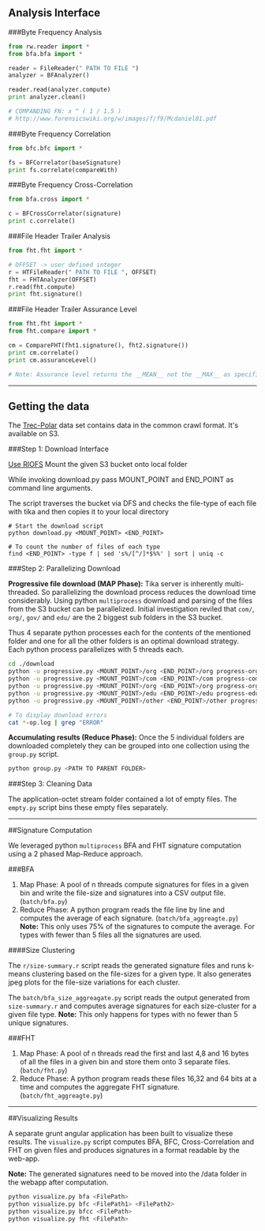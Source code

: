 ## Analysis Interface

###Byte Frequency Analysis

```python
from rw.reader import *
from bfa.bfa import *

reader = FileReader(" PATH TO FILE ")
analyzer = BFAnalyzer()

reader.read(analyzer.compute)
print analyzer.clean()

# COMPANDING FN: x ^ ( 1 / 1.5 )
# http://www.forensicswiki.org/w/images/f/f9/Mcdaniel01.pdf
```

###Byte Frequency Correlation

```python
from bfc.bfc import *

fs = BFCorrelator(baseSignature)
print fs.correlate(compareWith)
```

###Byte Frequency Cross-Correlation

```python
from bfa.cross import *

c = BFCrossCorrelator(signature)
print c.correlate()
```

###File Header Trailer Analysis

```python
from fht.fht import *

# OFFSET -> user defined integer
r = HTFileReader(" PATH TO FILE ", OFFSET)
fht = FHTAnalyzer(OFFSET)
r.read(fht.compute)
print fht.signature()
```

###File Header Trailer Assurance Level

```python
from fht.fht import *
from fht.compare import *

cm = CompareFHT(fht1.signature(), fht2.signature())
print cm.correlate()
print cm.assuranceLevel()

# Note: Assurance level returns the __MEAN__ not the __MAX__ as specified here.
```
***

## Getting the data

The [Trec-Polar](https://github.com/chrismattmann/trec-dd-polar) data set contains data in the
common crawl format. It's available on S3.

###Step 1: Download Interface

[Use RIOFS](https://github.com/skoobe/riofs)
Mount the given S3 bucket onto local folder

While invoking download.py pass MOUNT_POINT and END_POINT as command line arguments.

The script traverses the bucket via DFS and checks the file-type of each file
with tika and then copies it to your local directory

```
# Start the download script
python download.py <MOUNT_POINT> <END_POINT>

# To count the number of files of each type
find <END_POINT> -type f | sed 's%/[^/]*$%%' | sort | uniq -c
```

###Step 2: Parallelizing Download

__Progressive file download (MAP Phase):__
Tika server is inherently multi-threaded. So parallelizing the download
process reduces the download time considerably. Using python `multiprocess` download and parsing
of the files from the S3 bucket can be parallelized. Initial investigation reviled that `com/`,
`org/`, `gov/` and `edu/` are the 2 biggest sub folders in the S3 bucket.

Thus 4 separate python processes each for the contents of the mentioned folder
and one for all the other folders is an optimal download strategy. Each python process
parallelizes with 5 threads each.

```bash
cd ./download
python -u progressive.py <MOUNT_POINT>/org <END_POINT>/org progress-org.log > progress-org-op.log > /dev/null &
python -u progressive.py <MOUNT_POINT>/com <END_POINT>/com progress-com.log > progress-com-op.log > /dev/null &
python -u progressive.py <MOUNT_POINT>/org <END_POINT>/org progress-org.log > progress-org-op.log > /dev/null &
python -u progressive.py <MOUNT_POINT>/edu <END_POINT>/edu progress-edu.log > progress-edu-op.log > /dev/null &
python -u progressive.py <MOUNT_POINT>/other <END_POINT>/other progress-other.log > progress-other-op.log > /dev/null &

# To display download errors
cat *-op.log | grep "ERROR"
```

__Accumulating results (Reduce Phase):__
Once the 5 individual folders are downloaded completely they can be grouped into one collection using the
`group.py` script.

```bash
python group.py <PATH TO PARENT FOLDER>
```

###Step 3: Cleaning Data

The application-octet stream folder contained a lot of empty files. The `empty.py` script bins these empty files
separately.

***

##Signature Computation

We leveraged python `multiprocess` BFA and FHT signature computation using a 2 phased Map-Reduce approach.

###BFA

1. Map Phase: A pool of n threads compute signatures for files in a given bin and write the file-size and signatures
into a CSV output file. (`batch/bfa.py`)
2. Reduce Phase: A python program reads the file line by line and computes the average of each signature.
(`batch/bfa_aggreagte.py`) __Note:__ This only uses 75% of the signatures to compute the average. For types with
fewer than 5 files all the signatures are used.

####Size Clustering

The `r/size-summary.r` script reads the generated signature files and runs k-means clustering based on the file-sizes
for a given type. It also generates jpeg plots for the file-size variations for each cluster.

The `batch/bfa_size_aggreagate.py` script reads the output generated from `size-summary.r` and computes average signatures
for each size-cluster for a given file type. __Note:__ This only happens for types with no fewer than 5 unique signatures.


###FHT

1. Map Phase: A pool of n threads read the first and last 4,8 and 16 bytes of all the files in a given bin and store them
onto 3 separate files. (`batch/fht.py`)
2. Reduce Phase: A python program reads these files 16,32 and 64 bits at a time and computes the aggregate FHT signature.
(`batch/fht_aggreagte.py`)


***

##Visualizing Results

A separate grunt angular application has been built to visualize these results. The `visualize.py` script computes
BFA, BFC, Cross-Correlation and FHT on given files and produces signatures in a format readable by the web-app.

__Note:__ The generated signatures need to be moved into the /data folder in the webapp after computation.

```bash
python visualize.py bfa <FilePath>
python visualize.py bfc <FilePath1> <FilePath2>
python visualize.py bfcc <FilePath>
python visualize.py fht <FilePath>
```
